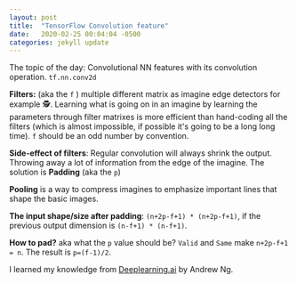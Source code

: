 ```yaml
---
layout: post
title:  "TensorFlow Convolution feature"
date:   2020-02-25 00:04:04 -0500
categories: jekyll update
---
```


The topic of the day: Convolutional NN features with its convolution operation. `tf.nn.conv2d`


**Filters:** (aka the `f` ) multiple different matrix as imagine edge detectors for example 🕵. Learning what is going on in an imagine by learning the parameters through filter matrixes is more efficient than hand-coding all the filters (which is almost impossible, if possible it's going to be a long long time). `f` should be an odd number by convention.

**Side-effect of filters**: Regular convolution will always shrink the output. Throwing away a lot of information from the edge of the imagine. The solution is **Padding** (aka the `p`)


**Pooling** is a way to compress imagines to emphasize important lines that shape the basic images.


**The input shape/size after padding**: `(n+2p-f+1) * (n+2p-f+1)`, if the previous output dimension is `(n-f+1) * (n-f+1)`.

**How to pad?** aka what the `p` value should be? `Valid` and `Same` make `n+2p-f+1 = n`. The result is `p=(f-1)/2`.


I learned my knowledge from [Deeplearning.ai] by Andrew Ng.

[Deeplearning.ai]:https://www.youtube.com/watch?v=smHa2442Ah4&list=PLkDaE6sCZn6Gl29AoE31iwdVwSG-KnDzF&index=4
